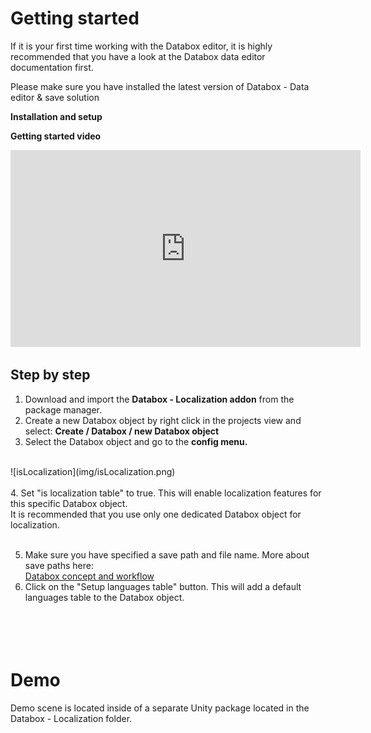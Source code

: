 Getting started
===============

If it is your first time working with the Databox editor, 
it is highly recommended that you have a look at the Databox data editor documentation first.<br>

<div class="alert alert-warning">
Please make sure you have installed the latest version of Databox - Data editor & save solution
</div>


**Installation and setup**

**Getting started video**
<iframe width="560" height="315" src="https://www.youtube.com/embed/vMbT8kTAAEI" frameborder="0" allow="accelerometer; autoplay; clipboard-write; encrypted-media; gyroscope; picture-in-picture" allowfullscreen></iframe>

Step by step
------------
1. Download and import the <strong>Databox - Localization addon</strong> from the package manager. 
2. Create a new Databox object by right click in the projects view and select: <strong>Create / Databox / new Databox object</strong>
3. Select the Databox object and go to the <strong>config menu.</strong>

<br>
![isLocalization](img/isLocalization.png)  
<br>
<br>
4. Set "is localization table" to true. This will enable localization features for this specific Databox object.

<div class="alert alert-warning">
It is recommended that you use only one dedicated Databox object for localization.
</div><br>

5. Make sure you have specified a save path and file name. More about save paths here:<br>
<a href="http://databox.doorfortyfour.com/documentation/concept_and_workflow">Databox concept and workflow</a>
6. Click on the "Setup languages table" button. This will add a default languages table to the Databox object.


<br><br>
Demo
=====

Demo scene is located inside of a separate Unity package located in the Databox - Localization folder.
